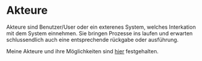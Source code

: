 # Akteure

Akteure sind Benutzer/User oder ein exterenes System, welches Interkation mit dem System einnehmen. Sie bringen Prozesse ins laufen und erwarten schlussendlich auch eine entsprechende rückgabe oder ausführung.

Meine Akteure und ihre Möglichkeiten sind [hier](projekt/aufgabenstellung.md) festgehalten.
